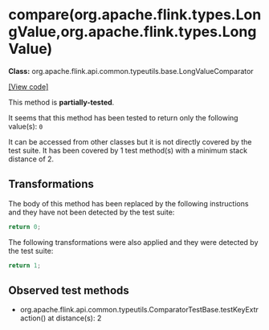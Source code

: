 # compare(org.apache.flink.types.LongValue,org.apache.flink.types.LongValue)

**Class:** org.apache.flink.api.common.typeutils.base.LongValueComparator

[[View code]](https://github.com/apache/flink/blob/740f711c4ec9c4b7cdefd01c9f64857c345a68a1/flink-core/src/main/java//org/apache/flink/api/common/typeutils/base/LongValueComparator.java#L75)

This method is **partially-tested**.

It seems that this method has been tested to return only the following value(s): `0`


It can be accessed from other classes but it is not directly covered by the test suite. 
It has been covered by 1 test method(s) with a minimum stack distance of 2.

## Transformations


The body of this method has been replaced by the following instructions and they have not been detected by the test suite:

```Java
return 0;
```

The following transformations were also applied and they were detected by the test suite:

```Java
return 1;
```





## Observed test methods

* org.apache.flink.api.common.typeutils.ComparatorTestBase.testKeyExtraction() at distance(s): 2

